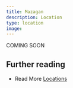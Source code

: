 ```yaml
---
title: Mazagan
description: Location
type: location
image:
---
```


COMING SOON

## Further reading

- Read More [Locations](/locations/)
